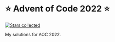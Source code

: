 # ⭐️ Advent of Code 2022 ⭐️
[![Stars collected](https://shields.io/static/v1?label=stars%20collected&message=2%20⭐&color=blue)]()

My solutions for AOC 2022. 
